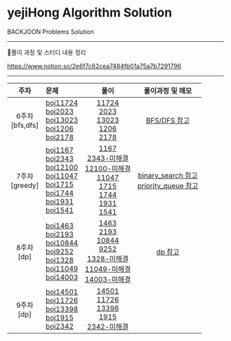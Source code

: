 # yejiHong Algorithm Solution
BACKJOON Problems Solution
___
📝풀이 과정 및 스터디 내용 정리

https://www.notion.so/2e6f7c62cea7484fb01a75a7b7291796
___

| 주차  | 문제  | 풀이  | 풀이과정 및 메모  |
|:---:|:------|:-----:|:-----:|
| 6주차<br>[bfs,dfs]  | [boj11724](https://www.acmicpc.net/problem/11724) <br> [boj2023](https://www.acmicpc.net/problem/2023) <br> [boj13023](https://www.acmicpc.net/problem/13023) <br> [boj1206](https://www.acmicpc.net/problem/1260) <br> [boj2178](https://www.acmicpc.net/problem/2178)  | [11724](https://github.com/algorithmSSU/yejiHong/blob/main/6%EC%A3%BC%EC%B0%A8/11724.cpp) <br> [2023](https://github.com/algorithmSSU/yejiHong/blob/main/6%EC%A3%BC%EC%B0%A8/2023.cpp)<br> [13023](https://github.com/algorithmSSU/yejiHong/blob/main/6%EC%A3%BC%EC%B0%A8/13023.cpp)<br> [1206](https://github.com/algorithmSSU/yejiHong/blob/main/6%EC%A3%BC%EC%B0%A8/1260.cpp) <br> [2178](https://github.com/algorithmSSU/yejiHong/blob/main/6%EC%A3%BC%EC%B0%A8/2178.cpp)| [BFS/DFS 참고](https://github.com/algorithmSSU/yejiHong/blob/main/6%EC%A3%BC%EC%B0%A8/summary.md)
| 7주차<br>[greedy]  | [boj1167](https://www.acmicpc.net/problem/1167) <br> [boj2343](https://www.acmicpc.net/problem/2343) <br> [boj12100](https://www.acmicpc.net/problem/12100) <br> [boj11047](https://www.acmicpc.net/problem/11047) <br> [boj1715](https://www.acmicpc.net/problem/1715)  <br> [boj1744](https://www.acmicpc.net/problem/1744) <br> [boj1931](https://www.acmicpc.net/problem/1931) <br> [boj1541](https://www.acmicpc.net/problem/1541)  | [1167](https://github.com/algorithmSSU/yejiHong/blob/main/7%EC%A3%BC%EC%B0%A8/dfs%2Cbfs/1167.cpp) <br> [2343-미해결]() <br> [12100-미해결]()<br> [11047](https://github.com/algorithmSSU/yejiHong/blob/main/7%EC%A3%BC%EC%B0%A8/Greedy/11047.cpp) <br> [1715](https://github.com/algorithmSSU/yejiHong/blob/main/7%EC%A3%BC%EC%B0%A8/Greedy/1715.cpp)<br> [1744](https://github.com/algorithmSSU/yejiHong/blob/main/7%EC%A3%BC%EC%B0%A8/Greedy/1744.cpp) <br> [1931](https://github.com/algorithmSSU/yejiHong/blob/main/7%EC%A3%BC%EC%B0%A8/Greedy/1931.cpp)<br> [1541](https://github.com/algorithmSSU/yejiHong/blob/main/7%EC%A3%BC%EC%B0%A8/Greedy/1541.cpp)<br>  | [binary_search 참고](https://github.com/algorithmSSU/yejiHong/blob/main/7%EC%A3%BC%EC%B0%A8/algorithm/binarysearch.cpp) <br> [priority_queue 참고](https://github.com/algorithmSSU/yejiHong/blob/main/7%EC%A3%BC%EC%B0%A8/algorithm/priorityqueue.cpp) <br> 
| 8주차<br>[dp]  | [boj1463](https://www.acmicpc.net/problem/1463) <br> [boj2193](https://www.acmicpc.net/problem/2193) <br>[boj10844](https://www.acmicpc.net/problem/10844) <br> [boj9252](https://www.acmicpc.net/problem/9252) <br> [boj1328](https://www.acmicpc.net/problem/1328) <br> [boj11049](https://www.acmicpc.net/problem/11049) <br> [boj14003](https://www.acmicpc.net/problem/14003) <br> | [1463](https://github.com/algorithmSSU/yejiHong/blob/main/8%EC%A3%BC%EC%B0%A8/dp/1463.cpp) <br> [2193](https://github.com/algorithmSSU/yejiHong/blob/main/8%EC%A3%BC%EC%B0%A8/dp/2193.cpp) <br> [10844](https://github.com/algorithmSSU/yejiHong/blob/main/8%EC%A3%BC%EC%B0%A8/dp/10844.cpp)<br> [9252](https://github.com/algorithmSSU/yejiHong/blob/main/8%EC%A3%BC%EC%B0%A8/dp/9252.cpp) <br> [1328-미해결]() <br> [11049-미해결]() <br> [14003-미해결]()<br>| [dp 참고](https://github.com/algorithmSSU/yejiHong/blob/main/8%EC%A3%BC%EC%B0%A8/algorithm/fibo_dp.cpp)  <br> 
| 9주차<br>[dp]  | [boj14501](https://www.acmicpc.net/problem/14501) <br> [boj11726](https://www.acmicpc.net/problem/11726) <br>[boj13398](https://www.acmicpc.net/problem/13398) <br> [boj1915](https://www.acmicpc.net/problem/1915) <br> [boj2342](https://www.acmicpc.net/problem/2342) <br>|[14501](https://github.com/algorithmSSU/yejiHong/blob/main/9%EC%A3%BC%EC%B0%A8/14501.cpp)<br>[11726](https://github.com/algorithmSSU/yejiHong/blob/main/9%EC%A3%BC%EC%B0%A8/11726.cpp)<br>[13398](https://github.com/algorithmSSU/yejiHong/blob/main/9%EC%A3%BC%EC%B0%A8/13398_success.cpp)<br>[1915](https://github.com/algorithmSSU/yejiHong/blob/main/9%EC%A3%BC%EC%B0%A8/1915.cpp)<br>[2342-미해결](https://github.com/algorithmSSU/yejiHong/blob/main/9%EC%A3%BC%EC%B0%A8/2342.cpp)<br>|
